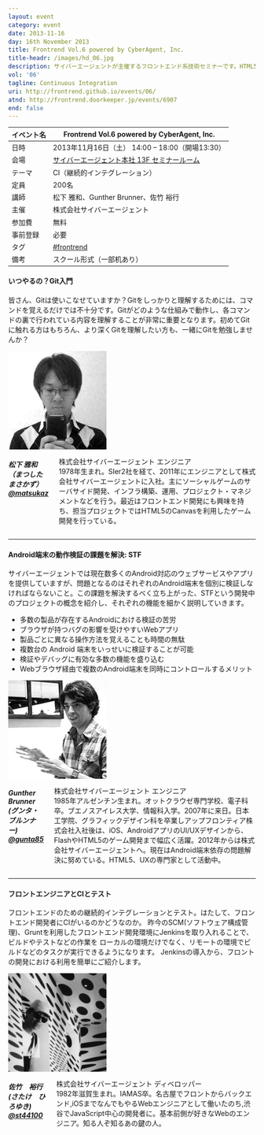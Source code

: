 ```yaml
---
layout: event
category: event
date: 2013-11-16
day: 16th November 2013
title: Frontrend Vol.6 powered by CyberAgent, Inc.
title-headr: /images/hd_06.jpg
description: サイバーエージェントが主催するフロントエンド系技術セミナーです。HTML5/CSS3やJavaScriptのトレンドやノウハウ等を惜しみなくお伝えします。
vol: '06'
tagline: Continuous Integration
uri: http://frontrend.github.io/events/06/
atnd: http://frontrend.doorkeeper.jp/events/6907
end: false
---
```


イベント名 |Frontrend Vol.6 powered by CyberAgent, Inc.
---------|---------------------------------------------------------------
日時     |2013年11月16日（土） 14:00 – 18:00（開場13:30）
会場     |[サイバーエージェント本社 13F セミナールーム](https://www.cyberagent.co.jp/company/access/tokyo.html)
テーマ   |CI（継続的インテグレーション）
定員     |200名
講師     |松下 雅和、Gunther Brunner、佐竹 裕行
主催     |株式会社サイバーエージェント
参加費    |無料
事前登録  |必要
タグ     |[#frontrend](https://twitter.com/search?q=%23frontrend)
備考     |スクール形式（一部机あり）

<h4 id="matsushita">いつやるの？Git入門</h4>

皆さん、Gitは使いこなせていますか？Gitをしっかりと理解するためには、コマンドを覚えるだけでは不十分です。Gitがどのような仕組みで動作し、各コマンドの裏で行われている内容を理解することが非常に重要となります。初めてGitに触れる方はもちろん、より深くGitを理解したい方も、一緒にGitを勉強しませんか？

<div class="row">
    <div class="large-3 columns">
        <img src="/images/speakers/matsushita.jpg">
    </div>
    <div class="large-9 columns"><h5>松下 雅和（まつした まさかず）<a href="https://twitter.com/matsukaz">@matsukaz</a></h5>
    <p>株式会社サイバーエージェント エンジニア<br>
    1978年生まれ。SIer2社を経て、2011年にエンジニアとして株式会社サイバーエージェントに入社。主にソーシャルゲームのサーバサイド開発、インフラ構築、運用、プロジェクト・マネジメントなどを行う。最近はフロントエンド開発にも興味を持ち、担当プロジェクトではHTML5のCanvasを利用したゲーム開発を行っている。</p>
    </div>
</div>

---

<h4 id="gunta">Android端末の動作検証の課題を解決: STF</h4>

サイバーエージェントでは現在数多くのAndroid対応のウェブサービスやアプリを提供していますが、問題となるのはそれぞれのAndroid端末を個別に検証しなければならないこと。この課題を解決するべく立ち上がった、STFという開発中のプロジェクトの概念を紹介し、それぞれの機能を細かく説明していきます。

* 多数の製品が存在するAndroidにおける検証の苦労
* ブラウザが持つバグの影響を受けやすいWebアプリ
* 製品ごとに異なる操作方法を覚えることも時間の無駄
* 複数台の Android 端末をいっせいに検証することが可能
* 検証やデバッグに有効な多数の機能を盛り込む
* Webブラウザ経由で複数のAndroid端末を同時にコントロールするメリット

<div class="row">
    <div class="large-3 columns">
        <img src="/images/speakers/gunta.jpg">
    </div>
    <div class="large-9 columns"><h5>Gunther Brunner (グンタ・ブルンナー) <a href="https://twitter.com/gunta85">@gunta85</a></h5>
    <p>株式会社サイバーエージェント エンジニア<br>
    1985年アルゼンチン生まれ。オットクラウゼ専門学校、電子科卒。ブエノスアイレス大学、情報科入学。2007年に来日。日本工学院、グラフィックデザイン科を卒業しアップフロンティア株式会社入社後は、iOS、AndroidアプリのUI/UXデザインから、FlashやHTML5のゲーム開発まで幅広く活躍。2012年からは株式会社サイバーエージェントへ。現在はAndroid端末依存の問題解決に努めている。HTML5、UXの専門家として活動中。</p>
    </div>
</div>


---
<h4 id="satake">フロントエンジニアとCIとテスト</h4>

フロントエンドのための継続的インテグレーションとテスト。はたして、フロントエンド開発者にCIがいるのかどうなのか。 昨今のSCM(ソフトウェア構成管理)、Gruntを利用したフロントエンド開発環境にJenkinsを取り入れることで、ビルドやテストなどの作業を ローカルの環境だけでなく、リモートの環境でビルドなどのタスクが実行できるようになります。 Jenkinsの導入から、フロントの開発における利用を簡単にご紹介します。

<div class="row">
    <div class="large-3 columns">
        <img src="/images/speakers/satake.jpg">
    </div>
    <div class="large-9 columns"><h5>佐竹　裕行(さたけ　ひろゆき) <a href="https://twitter.com/st44100">@st44100</a></h5>
    <p>株式会社サイバーエージェント ディベロッパー<br>
    1982年滋賀生まれ。IAMAS卒。名古屋でフロントからバックエンド,iOSまでなんでもやるWebエンジニアとして働いたのち,渋谷でJavaScript中心の開発者に。基本前側が好きなWebのエンジニア。知る人ぞ知るあの鍵の人。</p>
    </div>
</div>